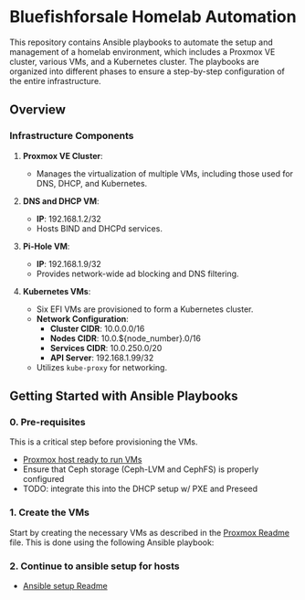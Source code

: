 # Bluefishforsale Homelab Automation

This repository contains Ansible playbooks to automate the setup and management of a homelab environment, which includes a Proxmox VE cluster, various VMs, and a Kubernetes cluster. The playbooks are organized into different phases to ensure a step-by-step configuration of the entire infrastructure.

## Overview

### Infrastructure Components
1. **Proxmox VE Cluster**: 
   - Manages the virtualization of multiple VMs, including those used for DNS, DHCP, and Kubernetes.

2. **DNS and DHCP VM**:
   - **IP**: 192.168.1.2/32
   - Hosts BIND and DHCPd services.

3. **Pi-Hole VM**:
   - **IP**: 192.168.1.9/32
   - Provides network-wide ad blocking and DNS filtering.

4. **Kubernetes VMs**:
   - Six EFI VMs are provisioned to form a Kubernetes cluster.
   - **Network Configuration**:
     - **Cluster CIDR**: 10.0.0.0/16
     - **Nodes CIDR**: 10.0.${node_number}.0/16
     - **Services CIDR**: 10.0.250.0/20
     - **API Server**: 192.168.1.99/32
   - Utilizes `kube-proxy` for networking.

## Getting Started with Ansible Playbooks

### 0. Pre-requisites

This is a critical step before provisioning the VMs.
- [Proxmox host ready to run VMs](https://github.com/bluefishforsale/homelab/blob/master/readme_proxmox.md)
- Ensure that Ceph storage (Ceph-LVM and CephFS) is properly configured
- TODO: integrate this into the DHCP setup w/ PXE and Preseed

### 1. Create the VMs
Start by creating the necessary VMs as described in the [Proxmox Readme](https://github.com/bluefishforsale/homelab/blob/master/readme_proxmox.md) file. This is done using the following Ansible playbook:

### 2. Continue to ansible setup for hosts

- [Ansible setup Readme](https://github.com/bluefishforsale/homelab/blob/master/ansible/readme.md)

